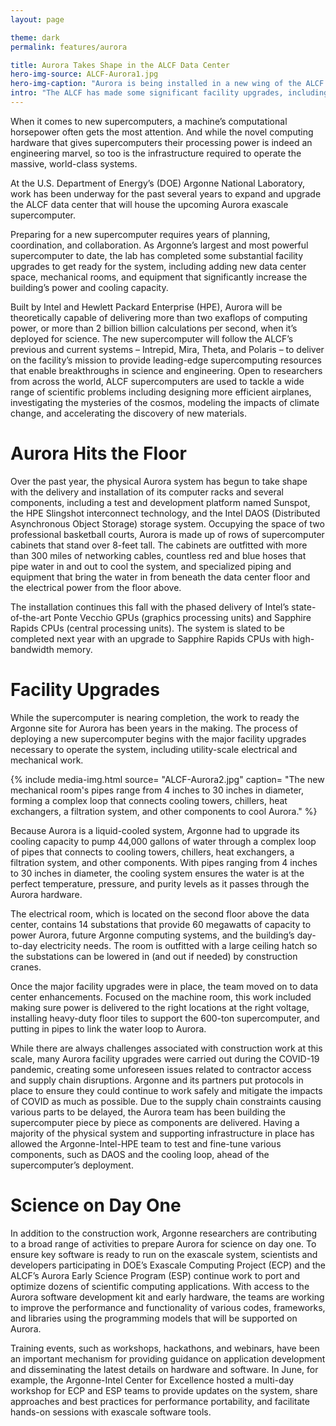 ```yaml
---
layout: page

theme: dark
permalink: features/aurora

title: Aurora Takes Shape in the ALCF Data Center
hero-img-source: ALCF-Aurora1.jpg
hero-img-caption: "Aurora is being installed in a new wing of the ALCF's data center."
intro: "The ALCF has made some significant facility upgrades, including utility-scale electrical and mechanical work, to get ready for its next-generation supercomputer."
---
```



When it comes to new supercomputers, a machine’s computational horsepower often gets the most attention. And while the novel computing hardware that gives supercomputers their processing power is indeed an engineering marvel, so too is the infrastructure required to operate the massive, world-class systems.

At the U.S. Department of Energy’s (DOE) Argonne National Laboratory, work has been underway for the past several years to expand and upgrade the ALCF data center that will house the upcoming Aurora exascale supercomputer.

Preparing for a new supercomputer requires years of planning, coordination, and collaboration. As Argonne’s largest and most powerful supercomputer to date, the lab has completed some substantial facility upgrades to get ready for the system, including adding new data center space, mechanical rooms, and equipment that significantly increase the building’s power and cooling capacity.

Built by Intel and Hewlett Packard Enterprise (HPE), Aurora will be theoretically capable of delivering more than two exaflops of computing power, or more than 2 billion billion calculations per second, when it’s deployed for science. The new supercomputer will follow the ALCF’s previous and current systems – Intrepid, Mira, Theta, and Polaris – to deliver on the facility’s mission to provide leading-edge supercomputing resources that enable breakthroughs in science and engineering. Open to researchers from across the world, ALCF supercomputers are used to tackle a wide range of scientific problems including designing more efficient airplanes, investigating the mysteries of the cosmos, modeling the impacts of climate change, and accelerating the discovery of new materials.

# Aurora Hits the Floor

Over the past year, the physical Aurora system has begun to take shape with the delivery and installation of its computer racks and several components, including a test and development platform named Sunspot, the HPE Slingshot interconnect technology, and the Intel DAOS (Distributed Asynchronous Object Storage) storage system. Occupying the space of two professional basketball courts, Aurora is made up of rows of supercomputer cabinets that stand over 8-feet tall. The cabinets are outfitted with more than 300 miles of networking cables, countless red and blue hoses that pipe water in and out to cool the system, and specialized piping and equipment that bring the water in from beneath the data center floor and the electrical power from the floor above.

The installation continues this fall with the phased delivery of Intel’s state-of-the-art Ponte Vecchio GPUs (graphics processing units) and Sapphire Rapids CPUs (central processing units). The system is slated to be completed next year with an upgrade to Sapphire Rapids CPUs with high-bandwidth memory.

# Facility Upgrades

While the supercomputer is nearing completion, the work to ready the Argonne site for Aurora has been years in the making. The process of deploying a new supercomputer begins with the major facility upgrades necessary to operate the system, including utility-scale electrical and mechanical work.

{% include media-img.html
   source= "ALCF-Aurora2.jpg"
   caption= "The new mechanical room's pipes range from 4 inches to 30 inches in diameter, forming a complex loop that connects cooling towers, chillers, heat exchangers, a filtration system, and other components to cool Aurora."
%}

Because Aurora is a liquid-cooled system, Argonne had to upgrade its cooling capacity to pump 44,000 gallons of water through a complex loop of pipes that connects to cooling towers, chillers, heat exchangers, a filtration system, and other components. With pipes ranging from 4 inches to 30 inches in diameter, the cooling system ensures the water is at the perfect temperature, pressure, and purity levels as it passes through the Aurora hardware.

The electrical room, which is located on the second floor above the data center, contains 14 substations that provide 60 megawatts of capacity to power Aurora, future Argonne computing systems, and the building’s day-to-day electricity needs. The room is outfitted with a large ceiling hatch so the substations can be lowered in (and out if needed) by construction cranes. 

Once the major facility upgrades were in place, the team moved on to data center enhancements. Focused on the machine room, this work included making sure power is delivered to the right locations at the right voltage, installing heavy-duty floor tiles to support the 600-ton supercomputer, and putting in pipes to link the water loop to Aurora.

While there are always challenges associated with construction work at this scale, many Aurora facility upgrades were carried out during the COVID-19 pandemic, creating some unforeseen issues related to contractor access and supply chain disruptions. Argonne and its partners put protocols in place to ensure they could continue to work safely and mitigate the impacts of COVID as much as possible. Due to the supply chain constraints causing various parts to be delayed, the Aurora team has been building the supercomputer piece by piece as components are delivered. Having a majority of the physical system and supporting infrastructure in place has allowed the Argonne-Intel-HPE team to test and fine-tune various components, such as DAOS and the cooling loop, ahead of the supercomputer’s deployment.

# Science on Day One

In addition to the construction work, Argonne researchers are contributing to a broad range of activities to prepare Aurora for science on day one. To ensure key software is ready to run on the exascale system, scientists and developers participating in DOE’s Exascale Computing Project (ECP) and the ALCF’s Aurora Early Science Program (ESP) continue work to port and optimize dozens of scientific computing applications. With access to the Aurora software development kit and early hardware, the teams are working to improve the performance and functionality of various codes, frameworks, and libraries using the programming models that will be supported on Aurora. 

Training events, such as workshops, hackathons, and webinars, have been an important mechanism for providing guidance on application development and disseminating the latest details on hardware and software. In June, for example, the Argonne-Intel Center for Excellence hosted a multi-day workshop for ECP and ESP teams to provide updates on the system, share approaches and best practices for performance portability, and facilitate hands-on sessions with exascale software tools.
